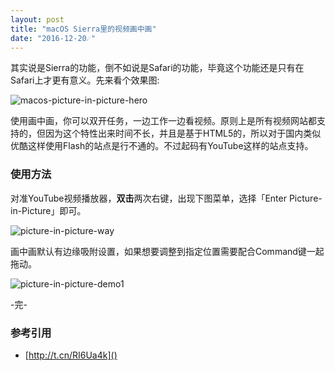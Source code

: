 ```yaml
---
layout: post
title: "macOS Sierra里的视频画中画"
date: "2016-12-20☄"
---
```


其实说是Sierra的功能，倒不如说是Safari的功能，毕竟这个功能还是只有在Safari上才更有意义。先来看个效果图:

![macos-picture-in-picture-hero]({{site.IMG_PATH}}/macos-picture-in-picture-hero.jpg)

使用画中画，你可以双开任务，一边工作一边看视频。原则上是所有视频网站都支持的，但因为这个特性出来时间不长，并且是基于HTML5的，所以对于国内类似优酷这样使用Flash的站点是行不通的。不过起码有YouTube这样的站点支持。

### 使用方法

对准YouTube视频播放器，**双击**两次右键，出现下图菜单，选择「Enter Picture-in-Picture」即可。

![picture-in-picture-way]({{site.IMG_PATH}}/picture-in-picture-way.png)

画中画默认有边缘吸附设置，如果想要调整到指定位置需要配合Command键一起拖动。

![picture-in-picture-demo1]({{site.IMG_PATH}}/picture-in-picture-demo1.png)

-完-

### 参考引用

+ [http://t.cn/RI6Ua4k]()